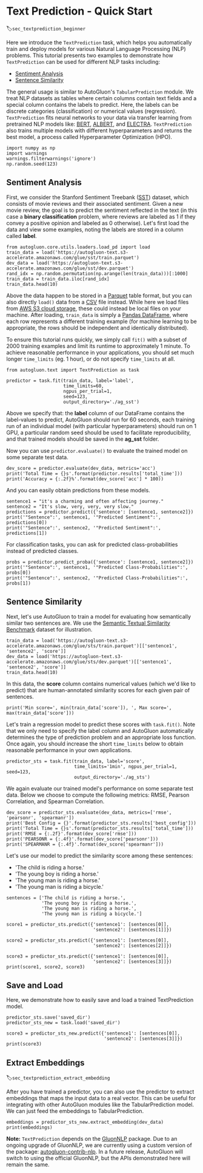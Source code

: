 # Text Prediction - Quick Start
:label:`sec_textprediction_beginner`

Here we introduce the `TextPrediction` task, which helps you automatically train and deploy models for various Natural Language Processing (NLP) problems.
This tutorial presents two examples to demonstrate how `TextPrediction` can be used for different NLP tasks including:

- [Sentiment Analysis](https://en.wikipedia.org/wiki/Sentiment_analysis)
- [Sentence Similarity](https://arxiv.org/abs/1910.03940)

The general usage is similar to AutoGluon's `TabularPrediction` module. We treat NLP datasets as tables where certain columns contain text fields and a special column contains the labels to predict. 
Here, the labels can be discrete categories (classification) or numerical values (regression).
`TextPrediction` fits neural networks to your data via transfer learning from pretrained NLP models like: [BERT](https://arxiv.org/pdf/1810.04805.pdf),
[ALBERT](https://arxiv.org/pdf/1909.11942.pdf), and [ELECTRA](https://openreview.net/pdf?id=r1xMH1BtvB).
`TextPrediction` also trains multiple models with different hyperparameters and returns the best model, a process called Hyperparameter Optimization (HPO).


```{.python .input}
import numpy as np
import warnings
warnings.filterwarnings('ignore')
np.random.seed(123)
```

## Sentiment Analysis

First, we consider the Stanford Sentiment Treebank ([SST](https://nlp.stanford.edu/sentiment/)) dataset, which consists of movie reviews and their associated sentiment. Given a new movie review, the goal is to predict the sentiment reflected in the text (in this case a **binary classification** problem, where reviews are labeled as 1 if they convey a positive opinion and labeled as 0 otherwise). Let's first load the data and view some examples, noting the labels are stored in a column called **label**.


```{.python .input}
from autogluon.core.utils.loaders.load_pd import load
train_data = load('https://autogluon-text.s3-accelerate.amazonaws.com/glue/sst/train.parquet')
dev_data = load('https://autogluon-text.s3-accelerate.amazonaws.com/glue/sst/dev.parquet')
rand_idx = np.random.permutation(np.arange(len(train_data)))[:1000]
train_data = train_data.iloc[rand_idx]
train_data.head(10)
```

Above the data happen to be stored in a [Parquet](https://databricks.com/glossary/what-is-parquet) table format, but you can also directly `load()` data from a [CSV](https://en.wikipedia.org/wiki/Comma-separated_values) file instead. While here we load files from [AWS S3 cloud storage](https://docs.aws.amazon.com/AmazonS3/latest/dev/Welcome.html), these could instead be local files on your machine. After loading, `train_data` is simply a [Pandas DataFrame](https://pandas.pydata.org/pandas-docs/stable/reference/api/pandas.DataFrame.html), where each row represents a different training example (for machine learning to be appropriate, the rows should be independent and identically distributed).

To ensure this tutorial runs quickly, we simply call `fit()` with a subset of 2000 training examples and limit its runtime to approximately 1 minute. 
To achieve reasonable performance in your applications, you should set much longer `time_limits` (eg. 1 hour), or do not specify `time_limits` at all.


```{.python .input}
from autogluon.text import TextPrediction as task

predictor = task.fit(train_data, label='label', 
                     time_limits=60,
                     ngpus_per_trial=1,
                     seed=123,
                     output_directory='./ag_sst')
```

Above we specify that: the **label** column of our DataFrame contains the label-values to predict, AutoGluon should run for 60 seconds, each training run of an individual model (with particular hyperparameters) should run on 1 GPU, a particular random seed should be used to facilitate reproducibility, and that trained models should be saved in the **ag_sst** folder.

Now you can use `predictor.evaluate()` to evaluate the trained model on some separate test data.


```{.python .input}
dev_score = predictor.evaluate(dev_data, metrics='acc')
print('Total Time = {}s'.format(predictor.results['total_time']))
print('Accuracy = {:.2f}%'.format(dev_score['acc'] * 100))
```

And you can easily obtain predictions from these models.


```{.python .input}
sentence1 = "it's a charming and often affecting journey." 
sentence2 = "It's slow, very, very, very slow."
predictions = predictor.predict({'sentence': [sentence1, sentence2]})
print('"Sentence":', sentence1, '"Predicted Sentiment":', predictions[0])
print('"Sentence":', sentence2, '"Predicted Sentiment":', predictions[1])

```

For classification tasks, you can ask for predicted class-probabilities instead of predicted classes.


```{.python .input}
probs = predictor.predict_proba({'sentence': [sentence1, sentence2]})
print('"Sentence":', sentence1, '"Predicted Class-Probabilities":', probs[0])
print('"Sentence":', sentence2, '"Predicted Class-Probabilities":', probs[1])

```

## Sentence Similarity

Next, let's use AutoGluon to train a model for evaluating how semantically similar two sentences are. 
We use the [Semantic Textual Similarity Benchmark](http://ixa2.si.ehu.es/stswiki/index.php/STSbenchmark) dataset for illustration.


```{.python .input}
train_data = load('https://autogluon-text.s3-accelerate.amazonaws.com/glue/sts/train.parquet')[['sentence1', 'sentence2', 'score']]
dev_data = load('https://autogluon-text.s3-accelerate.amazonaws.com/glue/sts/dev.parquet')[['sentence1', 'sentence2', 'score']]
train_data.head(10)
```

In this data, the **score** column contains numerical values (which we'd like to predict) that are human-annotated similarity scores for each given pair of sentences.


```{.python .input}
print('Min score=', min(train_data['score']), ', Max score=', max(train_data['score']))
```

Let's train a regression model to predict these scores with `task.fit()`. 
Note that we only need to specify the label column and AutoGluon automatically determines the type of prediction problem and an appropriate loss function.
Once again, you should increase the short `time_limits` below to obtain reasonable performance in your own applications.


```{.python .input}
predictor_sts = task.fit(train_data, label='score',
                         time_limits='1min', ngpus_per_trial=1, seed=123,
                         output_directory='./ag_sts')
```

We again evaluate our trained model's performance on some separate test data. Below we choose to compute the following metrics: RMSE, Pearson Correlation, and Spearman Correlation.


```{.python .input}
dev_score = predictor_sts.evaluate(dev_data, metrics=['rmse', 'pearsonr', 'spearmanr'])
print('Best Config = {}'.format(predictor_sts.results['best_config']))
print('Total Time = {}s'.format(predictor_sts.results['total_time']))
print('RMSE = {:.2f}'.format(dev_score['rmse']))
print('PEARSONR = {:.4f}'.format(dev_score['pearsonr']))
print('SPEARMANR = {:.4f}'.format(dev_score['spearmanr']))
```

Let's use our model to predict the similarity score among these sentences:

- 'The child is riding a horse.'
- 'The young boy is riding a horse.'
- 'The young man is riding a horse.'
- 'The young man is riding a bicycle.'


```{.python .input}
sentences = ['The child is riding a horse.',
             'The young boy is riding a horse.',
             'The young man is riding a horse.',
             'The young man is riding a bicycle.']

score1 = predictor_sts.predict({'sentence1': [sentences[0]],
                                'sentence2': [sentences[1]]})

score2 = predictor_sts.predict({'sentence1': [sentences[0]],
                                'sentence2': [sentences[2]]})

score3 = predictor_sts.predict({'sentence1': [sentences[0]],
                                'sentence2': [sentences[3]]})
print(score1, score2, score3)
```

## Save and Load
Here, we demonstrate how to easily save and load a trained TextPrediction model.


```{.python .input}
predictor_sts.save('saved_dir')
predictor_sts_new = task.load('saved_dir')

score3 = predictor_sts_new.predict({'sentence1': [sentences[0]],
                                    'sentence2': [sentences[3]]})
print(score3)
```

## Extract Embeddings
:label:`sec_textprediction_extract_embedding`

After you have trained a predictor, you can also use the predictor to extract embeddings that maps the input data to a real vector. 
This can be useful for integrating with other AutoGluon modules like the TabularPrediction model. 
We can just feed the embeddings to TabularPrediction. 


```{.python .input}
embeddings = predictor_sts_new.extract_embedding(dev_data)
print(embeddings)
```

**Note:** `TextPrediction` depends on the [GluonNLP](https://gluon-nlp.mxnet.io/) package. 
Due to an ongoing upgrade of GluonNLP, we are currently using a custom version of the package: [autogluon-contrib-nlp](https://github.com/sxjscience/autogluon-contrib-nlp.git). In a future release, AutoGluon will switch to using the official GluonNLP, but the APIs demonstrated here will remain the same.
